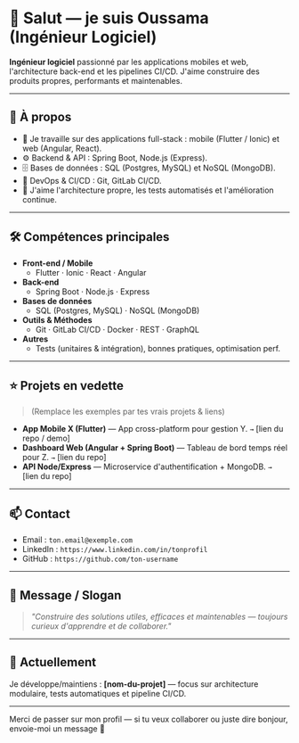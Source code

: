 # 👋 Salut — je suis Oussama (Ingénieur Logiciel)

**Ingénieur logiciel** passionné par les applications mobiles et web, l'architecture back-end et les pipelines CI/CD. J'aime construire des produits propres, performants et maintenables.

---

## 🧭 À propos
- 🔭 Je travaille sur des applications full-stack : mobile (Flutter / Ionic) et web (Angular, React).
- ⚙️ Backend & API : Spring Boot, Node.js (Express).
- 🗄️ Bases de données : SQL (Postgres, MySQL) et NoSQL (MongoDB).
- 🚀 DevOps & CI/CD : Git, GitLab CI/CD.
- 🧩 J'aime l'architecture propre, les tests automatisés et l'amélioration continue.

---

## 🛠️ Compétences principales

- **Front-end / Mobile**
  - Flutter · Ionic · React · Angular
- **Back-end**
  - Spring Boot · Node.js · Express
- **Bases de données**
  - SQL (Postgres, MySQL) · NoSQL (MongoDB)
- **Outils & Méthodes**
  - Git · GitLab CI/CD · Docker · REST · GraphQL
- **Autres**
  - Tests (unitaires & intégration), bonnes pratiques, optimisation perf.

---

## ⭐ Projets en vedette
> (Remplace les exemples par tes vrais projets & liens)

- **App Mobile X (Flutter)** — App cross-platform pour gestion Y. `→` [lien du repo / demo]
- **Dashboard Web (Angular + Spring Boot)** — Tableau de bord temps réel pour Z. `→` [lien du repo]
- **API Node/Express** — Microservice d'authentification + MongoDB. `→` [lien du repo]

---

## 📫 Contact
- Email : `ton.email@exemple.com`
- LinkedIn : `https://www.linkedin.com/in/tonprofil`
- GitHub : `https://github.com/ton-username`

---

## 💬 Message / Slogan
> *"Construire des solutions utiles, efficaces et maintenables — toujours curieux d'apprendre et de collaborer."*

---

## 🔭 Actuellement
Je développe/maintiens : **[nom-du-projet]** — focus sur architecture modulaire, tests automatiques et pipeline CI/CD.

---

Merci de passer sur mon profil — si tu veux collaborer ou juste dire bonjour, envoie-moi un message 👋
